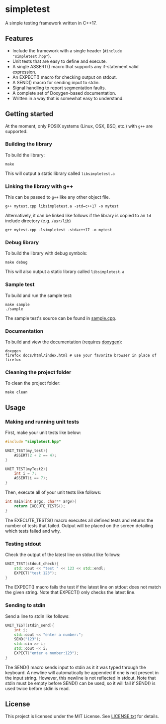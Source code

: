 # simpletest
A simple testing framework written in C++17.

## Features
* Include the framework with a single header (`#include "simpletest.hpp"`).
* Unit tests that are easy to define and execute.
* A single ASSERT() macro that supports any if-statement valid expression.
* An EXPECT() macro for checking output on stdout.
* A SEND() macro for sending input to stdin.
* Signal handling to report segmentation faults.
* A complete set of Doxygen-based documentation.
* Written in a way that is somewhat easy to understand.

## Getting started
At the moment, only POSIX systems (Linux, OSX, BSD, etc.) with `g++` are supported.

### Building the library
To build the library:

```shell
make
```

This will output a static library called `libsimpletest.a`

### Linking the library with g++
This can be passed to `g++` like any other object file.
```shell
g++ mytest.cpp libsimpletest.a -std=c++17 -o mytest
```

Alternatively, it can be linked like follows if the library is copied to an `ld` include directory (e.g. `/usr/lib`)
```shell
g++ mytest.cpp -lsimpletest -std=c++17 -o mytest
```

### Debug library
To build the library with debug symbols:

```shell
make debug
```

This will also output a static library called `libsimpletest.a`

### Sample test
To build and run the sample test:

```shell
make sample
./sample
```

The sample test's source can be found in [sample.cpp](sample.cpp).

### Documentation
To build and view the documentation (requires [doxygen](www.doxygen.nl)):

```shell
doxygen
firefox docs/html/index.html # use your favorite browser in place of firefox
```

### Cleaning the project folder
To clean the project folder:

```shell
make clean
```

## Usage

### Making and running unit tests

First, make your unit tests like below:
```C++
#include "simpletest.hpp"

UNIT_TEST(my_test){
	ASSERT(2 + 2 == 4);
}

UNIT_TEST(myTest2){
	int i = 7;
	ASSERT(i == 7);
}
```

Then, execute all of your unit tests like follows:
```C++
int main(int argc, char** argv){
	return EXECUTE_TESTS();
}
```
The EXECUTE\_TESTS() macro executes all defined tests and returns the number of tests that failed.
Output will be placed on the screen detailing which tests failed and why.

### Testing stdout

Check the output of the latest line on stdout like follows:
```C++
UNIT_TEST(stdout_check){
	std::cout << "test " << 123 << std::endl;
	EXPECT("test 123");
}
```
The EXPECT() macro fails the test if the latest line on stdout does not match the given string.
Note that EXPECT() only checks the latest line.

### Sending to stdin

Send a line to stdin like follows:
```C++
UNIT_TEST(stdin_send){
	int i;
	std::cout << "enter a number:";
	SEND("123");
	std::cin >> i;
	std::cout << i;
	EXPECT("enter a number:123");
}
```
The SEND() macro sends input to stdin as it it was typed through the keyboard.
A newline will automatically be appended if one is not present in the input string. However, this newline is not reflected in stdout.
Note that stdin must be empty before SEND() can be used, so it will fail if SEND() is used twice before stdin is read.

## License
This project is licensed under the MIT License. See [LICENSE.txt](LICENSE.txt) for details.
